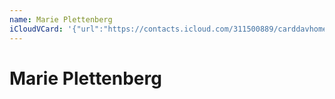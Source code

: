 ```yaml
---
name: Marie Plettenberg
iCloudVCard: '{"url":"https://contacts.icloud.com/311500889/carddavhome/card/YTJjZTBiNTYtYzYwNy00ODM3LWIyNDctODk4ZjBhMDMwYTEz.vcf","etag":"\"kmfhe3jj\"","data":"BEGIN:VCARD\r\nVERSION:3.0\r\nFN:\r\nN:Plettenberg;Marie;;;\r\nUID:a2ce0b56-c607-4837-b247-898f0a030a13\r\nPRODID:ez-vcard 0.9.13-fc\r\nREV:2025-04-03T22:06:05Z\r\nORG:;\r\nPHOTO;VALUE=uri:https://gateway.icloud.com/contacts/311500889/ck/card/df24a\r\n 0e65650e029485dd900b00b234c\r\nEND:VCARD"}'
---
```

# Marie Plettenberg